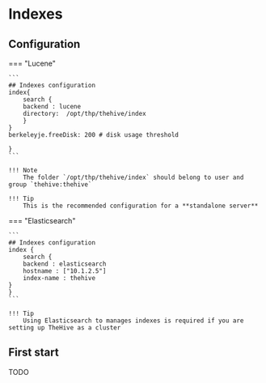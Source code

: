 # Indexes



## Configuration

=== "Lucene"

    ```
    ## Indexes configuration
    index{
        search {
        backend : lucene
        directory:  /opt/thp/thehive/index
        }
    }
    berkeleyje.freeDisk: 200 # disk usage threshold

    }
    ```

    !!! Note
        The folder `/opt/thp/thehive/index` should belong to user and group `thehive:thehive`

    !!! Tip
        This is the recommended configuration for a **standalone server**

=== "Elasticsearch"

    ```
    ## Indexes configuration
    index {
        search {
        backend : elasticsearch
        hostname : ["10.1.2.5"]
        index-name : thehive
    }
    }
    ```

    !!! Tip
        Using Elasticsearch to manages indexes is required if you are setting up TheHive as a cluster 

    
## First start

TODO